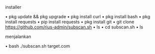 installer

• pkg update && pkg upgrade
• pkg install curl
• pkg install bash
• pkg install requests
• pip install requests
• pkg install git
• git clone https://github.com/rius-admin/subscan.sh
• ls
• cd subscan.sh
• ls

menjalankan

• bash ./subscan.sh target.com
